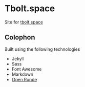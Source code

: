 # Tbolt.space

Site for [tbolt.space](https://tbolt.space)

## Colophon

Built using the following technologies

- Jekyll
- Sass
- Font Awesome
- Markdown
- [Open Runde](https://github.com/lauridskern/open-runde)
